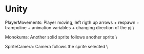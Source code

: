 # Unity

PlayerMovements:  Player moving, left rigth up arrows + respawn + trampoline + animation variables + changing direction of the pj
\

Monokuma: Another solid sprite follows another sprite
\

SpriteCamera: Camera follows the sprite selected
\
